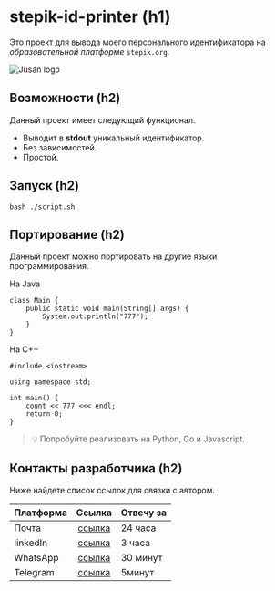# stepik-id-printer (h1)
Это проект для вывода моего персонального идентификатора на 
*образовательной платформе* ```stepik.org```.

![Jusan logo](https://ucarecdn.com/02b8ff49-8f2b-4ce9-be84-7d4bdc6b9b67/ "Jusan logo")

## Возможности (h2)

Данный проект имеет следующий функционал.
- Выводит в **stdout** уникальный идентификатор.
- Без зависимостей.
- Простой.

## Запуск (h2)
``` 
bash ./script.sh
```

## Портирование (h2)
Данный проект можно портировать на другие языки программирования.

На Java
```
class Main {
	public static void main(String[] args) {
		System.out.println("777");
	}
}
```
На С++
```
#include <iostream>

using namespace std;

int main() {
	count << 777 <<< endl;
	return 0;
}
```
> :bulb: Попробуйте реализовать на Python, Go и Javascript.

## Контакты разработчика (h2)
Ниже найдете список ссылок для связки с автором.

|**Платформа**|**Ссылка**                                  | **Отвечу за** |
|:-------------|:-------------------------------------------:|:--------------|
|Почта        |[ссылка](https://stepik.org/users/591923555)| 24 часа       |
|linkedIn     |[ссылка](https://stepik.org/users/591923555)| 3 часа        |
|WhatsApp     |[ссылка](https://stepik.org/users/591923555)| 30 минут      |
|Telegram     |[ссылка](https://stepik.org/users/591923555)| 5минут        |
